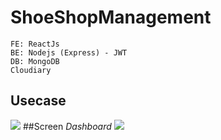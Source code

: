# ShoeShopManagement
```
FE: ReactJs
BE: Nodejs (Express) - JWT
DB: MongoDB
Cloudiary
```
## Usecase
![](https://i.imgur.com/hNku6PE.png)
##Screen
_Dashboard_
![](https://i.imgur.com/PepAvZ8.png)
